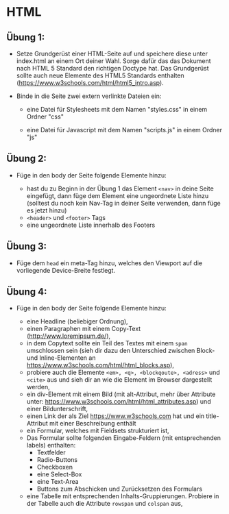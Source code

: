 # HTML

## Übung 1:

- Setze Grundgerüst einer HTML-Seite auf und speichere diese unter index.html an einem Ort deiner Wahl. Sorge dafür das das Dokument nach HTML 5 Standard den richtigen Doctype hat. Das Grundgerüst sollte auch neue Elemente des HTML5 Standards enthalten (https://www.w3schools.com/html/html5_intro.asp).

- Binde in die Seite zwei extern verlinkte Dateien ein:

	- eine Datei für Stylesheets mit dem Namen "styles.css" in einem Ordner "css"

	- eine Datei für Javascript mit dem Namen "scripts.js" in einem Ordner "js"


## Übung 2:
- Füge in den body der Seite folgende Elemente hinzu:

	- hast du zu Beginn in der Übung 1 das Element `<nav>` in deine Seite eingefügt, dann füge dem Element eine ungeordnete Liste hinzu (solltest du noch kein Nav-Tag in deiner Seite verwenden, dann füge es jetzt hinzu)
	- `<header>` und `<footer>` Tags
	- eine ungeordnete Liste innerhalb des Footers

## Übung 3:
- Füge dem `head` ein meta-Tag hinzu, welches den Viewport auf die vorliegende Device-Breite festlegt.

## Übung 4:

- Füge in den body der Seite folgende Elemente hinzu:

	- eine Headline (beliebiger Ordnung),
	- einen Paragraphen mit einem Copy-Text (http://www.loremipsum.de/),
	- in dem Copytext sollte ein Teil des Textes mit einem `span` umschlossen sein (sieh dir dazu den Unterschied zwischen Block- und Inline-Elementen an https://www.w3schools.com/html/html_blocks.asp),
	- probiere auch die Elemente `<em>, <q>, <blockqoute>, <adress>` und `<cite>` aus und sieh dir an wie die Element im Browser dargestellt werden,
	- ein div-Element mit einem Bild (mit alt-Attribut, mehr über Attribute unter: https://www.w3schools.com/html/html_attributes.asp) und einer Bildunterschrift,
	- einen Link der als Ziel https://www.w3schools.com hat und ein title-Attribut mit einer Beschreibung enthält
	- ein Formular, welches mit Fieldsets strukturiert ist,
	- Das Formular sollte folgenden Eingabe-Feldern (mit entsprechenden labels) enthalten:
		- Textfelder
		- Radio-Buttons
		- Checkboxen
		- eine Select-Box
		- eine Text-Area
		- Buttons zum Abschicken und Zurücksetzen des Formulars
	- eine Tabelle mit entsprechenden Inhalts-Gruppierungen. Probiere in der Tabelle auch die Attribute `rowspan` und `colspan` aus,